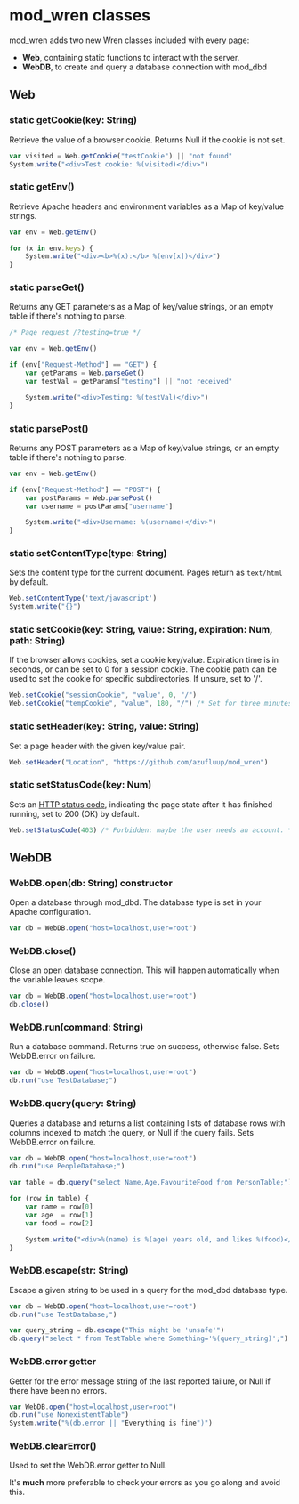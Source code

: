 # mod_wren classes

mod_wren adds two new Wren classes included with every page:

* **Web**, containing static functions to interact with the server.
* **WebDB**, to create and query a database connection with mod_dbd

## Web

### static getCookie(key: String)

Retrieve the value of a browser cookie. Returns Null if the cookie is not set.

```javascript
var visited = Web.getCookie("testCookie") || "not found"
System.write("<div>Test cookie: %(visited)</div>")
```

### static getEnv()

Retrieve Apache headers and environment variables as a Map of key/value strings.

```javascript
var env = Web.getEnv()

for (x in env.keys) {
	System.write("<div><b>%(x):</b> %(env[x])</div>")
}
```

### static parseGet()

Returns any GET parameters as a Map of key/value strings, or an empty table if
there's nothing to parse.

```javascript
/* Page request /?testing=true */

var env = Web.getEnv()

if (env["Request-Method"] == "GET") {
	var getParams = Web.parseGet()
	var testVal = getParams["testing"] || "not received"

	System.write("<div>Testing: %(testVal)</div>")
}
```

### static parsePost()

Returns any POST parameters as a Map of key/value strings, or an empty table if
there's nothing to parse.

```javascript
var env = Web.getEnv()

if (env["Request-Method"] == "POST") {
	var postParams = Web.parsePost()
	var username = postParams["username"]

	System.write("<div>Username: %(username)</div>")
}
```

### static setContentType(type: String)

Sets the content type for the current document. Pages return as ``text/html``
by default.

```javascript
Web.setContentType('text/javascript')
System.write("{}")
```

### static setCookie(key: String, value: String, expiration: Num, path: String)

If the browser allows cookies, set a cookie key/value. Expiration time is in
seconds, or can be set to 0 for a session cookie. The cookie path can be used
to set the cookie for specific subdirectories. If unsure, set to '/'.

```javascript
Web.setCookie("sessionCookie", "value", 0, "/")
Web.setCookie("tempCookie", "value", 180, "/") /* Set for three minutes. */
```

### static setHeader(key: String, value: String)

Set a page header with the given key/value pair. 

```javascript
Web.setHeader("Location", "https://github.com/azufluup/mod_wren")
```

### static setStatusCode(key: Num)

Sets an
[HTTP status code](https://en.wikipedia.org/wiki/List_of_HTTP_status_codes),
indicating the page state after it has finished running, set to 200 (OK) by
default.

```javascript
Web.setStatusCode(403) /* Forbidden: maybe the user needs an account. */
```


## WebDB

### WebDB.open(db: String) constructor

Open a database through mod_dbd. The database type is set in your Apache
configuration.

```javascript
var db = WebDB.open("host=localhost,user=root")
```

### WebDB.close()

Close an open database connection. This will happen automatically when the
variable leaves scope.

```javascript
var db = WebDB.open("host=localhost,user=root")
db.close()
```

### WebDB.run(command: String)

Run a database command. Returns true on success, otherwise false. Sets
WebDB.error on failure.

```javascript
var db = WebDB.open("host=localhost,user=root")
db.run("use TestDatabase;")
```

### WebDB.query(query: String)

Queries a database and returns a list containing lists of database rows with
columns indexed to match the query, or Null if the query fails. Sets
WebDB.error on failure.

```javascript
var db = WebDB.open("host=localhost,user=root")
db.run("use PeopleDatabase;")

var table = db.query("select Name,Age,FavouriteFood from PersonTable;") || {}

for (row in table) {
	var name = row[0]
	var age  = row[1]
	var food = row[2]

	System.write("<div>%(name) is %(age) years old, and likes %(food)</div>")
}
```

### WebDB.escape(str: String)

Escape a given string to be used in a query for the mod_dbd database type.

```javascript
var db = WebDB.open("host=localhost,user=root")
db.run("use TestDatabase;")

var query_string = db.escape("This might be 'unsafe'")
db.query("select * from TestTable where Something='%(query_string)';")
```

### WebDB.error getter

Getter for the error message string of the last reported failure, or Null if
there have been no errors.

```javascript
var WebDB.open("host=localhost,user=root")
db.run("use NonexistentTable")
System.write("%(db.error || "Everything is fine")")
```

### WebDB.clearError()

Used to set the WebDB.error getter to Null.

It's **much** more preferable to check your errors as you go along and avoid
this.
